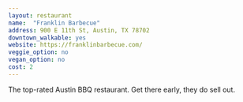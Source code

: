 ```yaml
---
layout: restaurant
name:  "Franklin Barbecue"
address: 900 E 11th St, Austin, TX 78702
downtown_walkable: yes
website: https://franklinbarbecue.com/
veggie_option: no
vegan_option: no
cost: 2
---
```


The top-rated Austin BBQ restaurant. Get there early, they do sell out.
